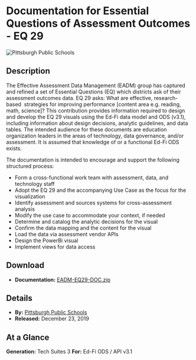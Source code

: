 # Documentation for Essential Questions of Assessment Outcomes - EQ 29

![Pittsburgh Public Schools](https://edfidocs.blob.core.windows.net/$web/img/edfi-exchange/guides/Pittsburgh-Public-Schools.webp)

## Description

The Effective Assessment Data Management (EADM) group has captured and refined a set of Essential Questions (EQ) which districts ask of their assessment outcomes data. EQ 29 asks: What are effective, research-based  strategies for improving performance \[content area e.g. reading, math, science\]? This contribution provides information required to design and develop the EQ 29 visuals using the Ed-Fi data model and ODS (v3.1), including information about design decisions, analytic guidelines, and data tables. The intended audience for these documents are education organization leaders in the areas of technology, data governance, and/or assessment. It is assumed that knowledge of or a functional Ed-Fi ODS exists.

The documentation is intended to encourage and support the following structured process:

* Form a cross-functional work team with assessment, data, and technology staff
* Adopt the EQ 29 and the accompanying Use Case as the focus for the visualization
* Identify assessment and sources systems for cross-assessment analysis
* Modify the use case to accommodate your context, if needed
* Determine and catalog the analytic decisions for the visual
* Confirm the data mapping and the content for the visual
* Load the data via assessment vendor APIs  
* Design the PowerBi visual
* Implement views for data access

## Download

* **Documentation:** [EADM-EQ29-DOC.zip](https://edfidocs.blob.core.windows.net/$web/assets/getting-started/edfi-exchange/guides/EADM-EQ29-DOC.zip)

## Details

* **By:** [Pittsburgh Public Schools](https://www.pghschools.org/)
* **Released:** December 23, 2019

## **At a Glance**

**Generation:** Tech Suites 3
**For:** Ed-Fi ODS / API v3.1
